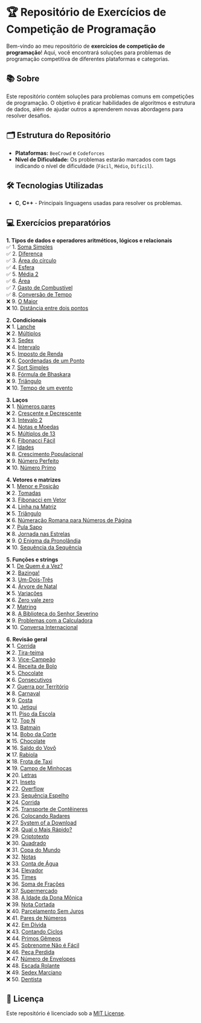 # 🏆 Repositório de Exercícios de Competição de Programação

Bem-vindo ao meu repositório de **exercícios de competição de programação**! Aqui, você encontrará soluções para problemas de programação competitiva de diferentes plataformas e categorias.

## 📚 Sobre

Este repositório contém soluções para problemas comuns em competições de programação. O objetivo é praticar habilidades de algoritmos e estrutura de dados, além de ajudar outros a aprenderem novas abordagens para resolver desafios.

## 🗂 Estrutura do Repositório

- **Plataformas:** `BeeCrowd` e `Codeforces`
- **Nível de Dificuldade:** Os problemas estarão marcados com tags indicando o nível de dificuldade (`Fácil`, `Médio`, `Difícil`).

## 🛠 Tecnologias Utilizadas

* **C**, **C++** - Principais linguagens usadas para resolver os problemas.

## 💻 Exercícios preparatórios 
**1. Tipos de dados e operadores aritméticos, lógicos e relacionais**  
    ✅ 1. [Soma Simples](https://www.beecrowd.com.br/judge/pt/problems/view/1003)  
    ✅ 2. [Diferença](https://www.beecrowd.com.br/judge/pt/problems/view/1007)  
    ✅ 3. [Área do círculo](https://www.beecrowd.com.br/judge/pt/problems/view/1002)  
    ✅ 4. [Esfera](https://www.beecrowd.com.br/judge/pt/problems/view/1011)  
    ✅ 5. [Média 2](https://www.beecrowd.com.br/judge/pt/problems/view/1006)  
    ✅ 6. [Área](https://www.beecrowd.com.br/judge/pt/problems/view/1012)  
    ✅ 7. [Gasto de Combustível](https://www.beecrowd.com.br/judge/pt/problems/view/1017)  
    ✅ 8. [Conversão de Tempo](https://www.beecrowd.com.br/judge/pt/problems/view/1019)  
    ❌ 9. [O Maior](https://www.beecrowd.com.br/judge/pt/problems/view/1013)  
    ❌ 10. [Distância entre dois pontos](https://www.beecrowd.com.br/judge/pt/problems/view/1015)  

**2. Condicionais**     
    ❌ 1. [Lanche](https://www.beecrowd.com.br/judge/pt/problems/view/1038)  
    ❌ 2. [Múltiplos](https://www.beecrowd.com.br/judge/pt/problems/view/1044)  
    ❌ 3. [Sedex](https://www.beecrowd.com.br/judge/pt/problems/view/2375)  
    ❌ 4. [Intervalo](https://www.beecrowd.com.br/judge/pt/problems/view/1037)  
    ❌ 5. [Imposto de Renda](https://www.beecrowd.com.br/judge/pt/problems/view/1051)  
    ❌ 6. [Coordenadas de um Ponto](https://www.beecrowd.com.br/judge/pt/problems/view/1041)  
    ❌ 7. [Sort Simples](https://www.beecrowd.com.br/judge/pt/problems/view/1042)  
    ❌ 8. [Fórmula de Bhaskara](https://www.beecrowd.com.br/judge/pt/problems/view/1036)  
    ❌ 9. [Triângulo](https://www.beecrowd.com.br/judge/pt/problems/view/1043)  
    ❌ 10. [Tempo de um evento](https://www.beecrowd.com.br/judge/pt/problems/view/1061)  

**3. Laços**  
    ❌ 1. [Números pares](https://www.beecrowd.com.br/judge/pt/problems/view/1059)  
    ❌ 2. [Crescente e Decrescente](https://www.beecrowd.com.br/judge/pt/problems/view/1113)  
    ❌ 3. [Intevalo 2](https://www.beecrowd.com.br/judge/pt/problems/view/1072)  
    ❌ 4. [Notas e Moedas](https://www.beecrowd.com.br/judge/pt/problems/view/1021)  
    ❌ 5. [Múltiplos de 13](https://www.beecrowd.com.br/judge/pt/problems/view/1132)  
    ❌ 6. [Fibonacci Fácil](https://www.beecrowd.com.br/judge/pt/problems/view/1151)  
    ❌ 7. [Idades](https://www.beecrowd.com.br/judge/pt/problems/view/1154)  
    ❌ 8. [Crescimento Populacional](https://www.beecrowd.com.br/judge/pt/problems/view/1160)  
    ❌ 9. [Número Perfeito](https://www.beecrowd.com.br/judge/pt/problems/view/1164)  
    ❌ 10. [Número Primo](https://www.beecrowd.com.br/judge/pt/problems/view/1165)  

**4. Vetores e matrizes**  
    ❌ 1. [Menor e Posição](https://www.beecrowd.com.br/judge/pt/problems/view/1180)  
    ❌ 2. [Tomadas](https://www.beecrowd.com.br/judge/pt/problems/view/1930)  
    ❌ 3. [Fibonacci em Vetor](https://www.beecrowd.com.br/judge/pt/problems/view/1176)  
    ❌ 4. [Linha na Matriz](https://www.beecrowd.com.br/judge/pt/problems/view/1181)  
    ❌ 5. [Triângulo](https://www.beecrowd.com.br/judge/pt/problems/view/1929)  
    ❌ 6. [Númeração Romana para Números de Página](https://www.beecrowd.com.br/judge/pt/problems/view/1960)  
    ❌ 7. [Pula Sapo](https://www.beecrowd.com.br/judge/pt/problems/view/1961)  
    ❌ 8. [Jornada nas Estrelas](https://www.beecrowd.com.br/judge/pt/problems/view/1973)  
    ❌ 9. [O Enigma da Pronolândia](https://www.beecrowd.com.br/judge/pt/problems/view/1984)  
    ❌ 10. [Sequência da Sequência](https://www.beecrowd.com.br/judge/pt/problems/view/2028)  

**5. Funções e strings**  
    ❌ 1. [De Quem é a Vez?](https://www.beecrowd.com.br/judge/pt/problems/view/1914)  
    ❌ 2. [Bazinga!](https://www.beecrowd.com.br/judge/pt/problems/view/1828)  
    ❌ 3. [Um-Dois-Três](https://www.beecrowd.com.br/judge/pt/problems/view/1332)  
    ❌ 4. [Árvore de Natal](https://www.beecrowd.com.br/judge/pt/problems/view/1768)  
    ❌ 5. [Variações](https://www.beecrowd.com.br/judge/pt/problems/view/1632)  
    ❌ 6. [Zero vale zero](https://www.beecrowd.com.br/judge/pt/problems/view/1871)  
    ❌ 7. [Matring](https://www.beecrowd.com.br/judge/pt/problems/view/1803)  
    ❌ 8. [A Biblioteca do Senhor Severino](https://www.beecrowd.com.br/judge/pt/problems/view/2137)  
    ❌ 9. [Problemas com a Calculadora](https://www.beecrowd.com.br/judge/pt/problems/view/2694)  
    ❌ 10. [Conversa Internacional](https://www.beecrowd.com.br/judge/pt/problems/view/1581)  

**6. Revisão geral**  
    ❌ 1. [Corrida](https://www.beecrowd.com.br/judge/pt/problems/view/2416)  
    ❌ 2. [Tira-teima](https://www.beecrowd.com.br/judge/pt/problems/view/2424)  
    ❌ 3. [Vice-Campeão](https://www.beecrowd.com.br/judge/pt/problems/view/2408)  
    ❌ 4. [Receita de Bolo](https://www.beecrowd.com.br/judge/pt/problems/view/2423)  
    ❌ 5. [Chocolate](https://www.beecrowd.com.br/judge/pt/problems/view/2427)  
    ❌ 6. [Consecutivos](https://www.beecrowd.com.br/judge/pt/problems/view/2415)  
    ❌ 7. [Guerra por Território](https://www.beecrowd.com.br/judge/pt/problems/view/2420)  
    ❌ 8. [Carnaval](https://www.beecrowd.com.br/judge/pt/problems/view/2418)  
    ❌ 9. [Costa](https://www.beecrowd.com.br/judge/pt/problems/view/2419)  
    ❌ 10. [Jetiqui](https://www.beecrowd.com.br/judge/pt/problems/view/2587)  
    ❌ 11. [Piso da Escola](https://www.beecrowd.com.br/judge/pt/problems/view/2786)  
    ❌ 12. [Top N](https://www.beecrowd.com.br/judge/pt/problems/view/1943)  
    ❌ 13. [Batmain](https://www.beecrowd.com.br/judge/pt/problems/view/2510)  
    ❌ 14. [Bobo da Corte](https://www.beecrowd.com.br/judge/pt/problems/view/2963)  
    ❌ 15. [Chocolate](https://www.beecrowd.com.br/judge/pt/problems/view/2328)  
    ❌ 16. [Saldo do Vovô](https://www.beecrowd.com.br/judge/pt/problems/view/2434)  
    ❌ 17. [Rabiola](https://www.beecrowd.com.br/judge/pt/problems/view/1876)  
    ❌ 18. [Frota de Taxi](https://www.beecrowd.com.br/judge/pt/problems/view/2295)  
    ❌ 19. [Campo de Minhocas](https://www.beecrowd.com.br/judge/pt/problems/view/2293)  
    ❌ 20. [Letras](https://www.beecrowd.com.br/judge/pt/problems/view/2457)  
    ❌ 21. [Inseto](https://www.beecrowd.com.br/judge/pt/problems/view/2862)  
    ❌ 22. [Overflow](https://www.beecrowd.com.br/judge/pt/problems/view/2342)  
    ❌ 23. [Sequência Espelho](https://www.beecrowd.com.br/judge/pt/problems/view/2157)  
    ❌ 24. [Corrida](https://www.beecrowd.com.br/judge/pt/problems/view/2396)  
    ❌ 25. [Transporte de Contêineres](https://www.beecrowd.com.br/judge/pt/problems/view/2395)  
    ❌ 26. [Colocando Radares](https://www.beecrowd.com.br/judge/pt/problems/view/2598)  
    ❌ 27. [System of a Download](https://www.beecrowd.com.br/judge/pt/problems/view/2582)  
    ❌ 28. [Qual o Mais Rápido?](https://www.beecrowd.com.br/judge/pt/problems/view/2175)  
    ❌ 29. [Criptotexto](https://www.beecrowd.com.br/judge/pt/problems/view/2866)  
    ❌ 30. [Quadrado](https://www.beecrowd.com.br/judge/pt/problems/view/2471)  
    ❌ 31. [Copa do Mundo](https://www.beecrowd.com.br/judge/pt/problems/view/2376)  
    ❌ 32. [Notas](https://www.beecrowd.com.br/judge/pt/problems/view/2469)  
    ❌ 33. [Conta de Água](https://www.beecrowd.com.br/judge/pt/problems/view/2369)  
    ❌ 34. [Elevador](https://www.beecrowd.com.br/judge/pt/problems/view/2378)  
    ❌ 35. [Times](https://www.beecrowd.com.br/judge/pt/problems/view/2370)  
    ❌ 36. [Soma de Frações](https://www.beecrowd.com.br/judge/pt/problems/view/2443)  
    ❌ 37. [Supermercado](https://www.beecrowd.com.br/judge/pt/problems/view/3058)  
    ❌ 38. [A Idade da Dona Mônica](https://www.beecrowd.com.br/judge/pt/problems/view/3047)  
    ❌ 39. [Nota Cortada](https://www.beecrowd.com.br/judge/pt/problems/view/3049)  
    ❌ 40. [Parcelamento Sem Juros](https://www.beecrowd.com.br/judge/pt/problems/view/3060)  
    ❌ 41. [Pares de Números](https://www.beecrowd.com.br/judge/pt/problems/view/3059)  
    ❌ 42. [Em Dívida](https://www.beecrowd.com.br/judge/pt/problems/view/2044)     
    ❌ 43. [Contando Ciclos](https://www.beecrowd.com.br/judge/pt/problems/view/2497)       
    ❌ 44. [Primos Gêmeos](https://www.beecrowd.com.br/judge/pt/problems/view/3165)     
    ❌ 45. [Sobrenome Não é Fácil](https://www.beecrowd.com.br/judge/pt/problems/view/3358)     
    ❌ 46. [Peça Perdida](https://www.beecrowd.com.br/judge/pt/problems/view/2322)      
    ❌ 47. [Número de Envelopes](https://www.beecrowd.com.br/judge/pt/problems/view/2341)       
    ❌ 48. [Escada Rolante](https://www.beecrowd.com.br/judge/pt/problems/view/2390)    
    ❌ 49. [Sedex Marciano](https://www.beecrowd.com.br/judge/pt/problems/view/2382)    
    ❌ 50. [Dentista](https://www.beecrowd.com.br/judge/pt/problems/view/2387)  


## 📄 Licença

Este repositório é licenciado sob a [MIT License](LICENSE).